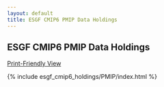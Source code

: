 ```yaml
---
layout: default
title: ESGF CMIP6 PMIP Data Holdings
---
```


## ESGF CMIP6 PMIP Data Holdings

[Print-Friendly View](print_view.html)

{% include esgf_cmip6_holdings/PMIP/index.html %}
